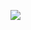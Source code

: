 ![](https://www.nta.go.jp/tmp/0cddc84d-e1f6-49c6-ab21-b3c6be6f18cc/images/6a517c988abf4b39600f949a2bc158bc83a5d77ad721e980503e0d5a16e82f6b.jpg)